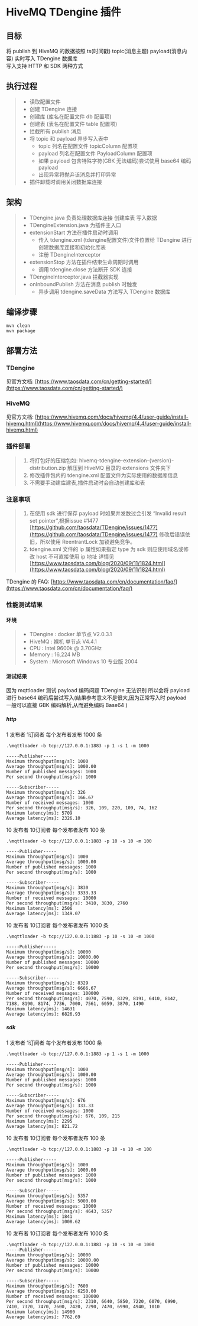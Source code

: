 # HiveMQ TDengine 插件

## 目标
将 publish 到 HiveMQ 的数据按照 ts(时间戳) topic(消息主题) payload(消息内容) 实时写入 TDengine 数据库  
写入支持 HTTP 和 SDK 两种方式

## 执行过程
> + 读取配置文件
> + 创建 TDengine 连接
> + 创建库 (库名在配置文件 db 配置项)
> + 创建表 (表名在配置文件 table 配置项)
> + 拦截所有 publish 消息
> + 将 topic 和 payload 异步写入表中 
>   - topic 列名在配置文件 topicColumn 配置项
>   - payload 列名在配置文件 PayloadColumn 配置项
>   - 如果 payload 包含特殊字符(GBK 无法编码)尝试使用 base64 编码 payload
>   - 出现异常将抛弃该消息并打印异常
> + 插件卸载时调用关闭数据库连接

## 架构
> * TDengine.java 负责处理数据库连接 创建库表 写入数据
> * TDengineExtension.java 为插件主入口 
>  * extensionStart 方法在插件启动时调用
>    * 传入 tdengine.xml (tdengine配置文件)文件位置给 TDengine 进行创建数据库连接和初始化库表
>    * 注册 TDengineInterceptor
>  * extensionStop 方法在插件结束生命周期时调用
>    * 调用 tdengine.close 方法断开 SDK 连接
> * TDengineInterceptor.java 拦截器实现
>  * onInboundPublish 方法在消息 publish 时触发
>    * 异步调用 tdengine.saveData 方法写入 TDengine 数据库

## 编译步骤
```shell script
mvn clean
mvn package
```

## 部署方法
### TDengine 
见官方文档: [https://www.taosdata.com/cn/getting-started/](https://www.taosdata.com/cn/getting-started/)

### HiveMQ
见官方文档: [https://www.hivemq.com/docs/hivemq/4.4/user-guide/install-hivemq.html](https://www.hivemq.com/docs/hivemq/4.4/user-guide/install-hivemq.html)

### 插件部署
> 1. 将打包好的压缩包如: hivemq-tdengine-extension-{version}-distribution.zip 解压到 HiveMQ 目录的 extensions 文件夹下  
> 2. 修改插件包内的 tdengine.xml 配置文件为实际使用的数据库信息  
> 3. 不需要手动建库建表,插件启动时会自动创建库和表

### 注意事项
> 1. 在使用 sdk 进行保存 payload 时如果并发数过会引发 “Invalid result set pointer”,根据issue #1477 [https://github.com/taosdata/TDengine/issues/1477](https://github.com/taosdata/TDengine/issues/1477) 修改后错误依旧，所以使用 ReentrantLock 加锁避免竞争。
> 2. tdengine.xml 文件的 ip 属性如果指定 type 为 sdk 则应使用域名或修改 host 不可直接使用 ip 地址 详情见 [https://www.taosdata.com/blog/2020/09/11/1824.html](https://www.taosdata.com/blog/2020/09/11/1824.html)

TDengine 的 FAQ: [https://www.taosdata.com/cn/documentation/faq/](https://www.taosdata.com/cn/documentation/faq/)

### 性能测试结果
#### 环境
> * TDengine : docker 单节点  V2.0.3.1
> * HiveMQ : 裸机 单节点 V4.4.1
> * CPU : Intel 9600k @ 3.70GHz
> * Memory : 16,224 MB
> * System : Microsoft Windows 10 专业版 2004
#### 测试结果
因为 mqttloader 测试 payload 编码问题 TDengine 无法识别 所以会将 payload 进行 base64 编码后尝试写入(结果参考意义不是很大,因为正常写入时 payload 一般可以直接 GBK 编码解析,从而避免编码 Base64 )

##### http
1 发布者 1订阅者 每个发布者发布 1000 条
```shell script
.\mqttloader -b tcp://127.0.0.1:1883 -p 1 -s 1 -m 1000

-----Publisher-----
Maximum throughput[msg/s]: 1000
Average throughput[msg/s]: 1000.00
Number of published messages: 1000
Per second throughput[msg/s]: 1000

-----Subscriber-----
Maximum throughput[msg/s]: 326
Average throughput[msg/s]: 166.67
Number of received messages: 1000
Per second throughput[msg/s]: 326, 109, 220, 109, 74, 162
Maximum latency[ms]: 5709
Average latency[ms]: 2326.10
```

10 发布者 10订阅者 每个发布者发布 100 条
```shell script
.\mqttloader -b tcp://127.0.0.1:1883 -p 10 -s 10 -m 100

-----Publisher-----
Maximum throughput[msg/s]: 1000
Average throughput[msg/s]: 1000.00
Number of published messages: 1000
Per second throughput[msg/s]: 1000

-----Subscriber-----
Maximum throughput[msg/s]: 3830
Average throughput[msg/s]: 3333.33
Number of received messages: 10000
Per second throughput[msg/s]: 3410, 3830, 2760
Maximum latency[ms]: 2506
Average latency[ms]: 1349.07
```

10 发布者 10订阅者 每个发布者发布 1000 条
```shell script
.\mqttloader -b tcp://127.0.0.1:1883 -p 10 -s 10 -m 1000

-----Publisher-----
Maximum throughput[msg/s]: 10000
Average throughput[msg/s]: 10000.00
Number of published messages: 10000
Per second throughput[msg/s]: 10000

-----Subscriber-----
Maximum throughput[msg/s]: 8329
Average throughput[msg/s]: 6666.67
Number of received messages: 100000
Per second throughput[msg/s]: 4070, 7590, 8329, 8191, 6410, 8142, 7188, 8190, 8174, 7736, 7000, 7561, 6059, 3870, 1490
Maximum latency[ms]: 14631
Average latency[ms]: 6826.93
```

##### sdk
1 发布者 1订阅者 每个发布者发布 1000 条
```shell script
.\mqttloader -b tcp://127.0.0.1:1883 -p 1 -s 1 -m 1000

-----Publisher-----
Maximum throughput[msg/s]: 1000
Average throughput[msg/s]: 1000.00
Number of published messages: 1000
Per second throughput[msg/s]: 1000

-----Subscriber-----
Maximum throughput[msg/s]: 676
Average throughput[msg/s]: 333.33
Number of received messages: 1000
Per second throughput[msg/s]: 676, 109, 215
Maximum latency[ms]: 2295
Average latency[ms]: 821.72
```

10 发布者 10订阅者 每个发布者发布 100 条
```shell script
.\mqttloader -b tcp://127.0.0.1:1883 -p 10 -s 10 -m 100

-----Publisher-----
Maximum throughput[msg/s]: 1000
Average throughput[msg/s]: 1000.00
Number of published messages: 1000
Per second throughput[msg/s]: 1000

-----Subscriber-----
Maximum throughput[msg/s]: 5357
Average throughput[msg/s]: 5000.00
Number of received messages: 10000
Per second throughput[msg/s]: 4643, 5357
Maximum latency[ms]: 1841
Average latency[ms]: 1008.62
```

10 发布者 10订阅者 每个发布者发布 1000 条
```shell script
.\mqttloader -b tcp://127.0.0.1:1883 -p 10 -s 10 -m 1000
-----Publisher-----
Maximum throughput[msg/s]: 10000
Average throughput[msg/s]: 10000.00
Number of published messages: 10000
Per second throughput[msg/s]: 10000

-----Subscriber-----
Maximum throughput[msg/s]: 7600
Average throughput[msg/s]: 6250.00
Number of received messages: 100000
Per second throughput[msg/s]: 2310, 6640, 5850, 7220, 6070, 6990, 7410, 7320, 7470, 7600, 7420, 7290, 7470, 6990, 4940, 1010
Maximum latency[ms]: 14980
Average latency[ms]: 7762.69
```